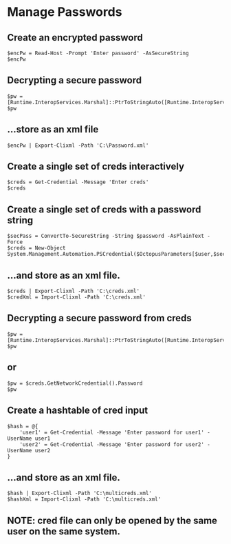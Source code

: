 # Manage Passwords
## Create an encrypted password
```
$encPw = Read-Host -Prompt 'Enter password' -AsSecureString
$encPw
```
## Decrypting a secure password
```
$pw = [Runtime.InteropServices.Marshal]::PtrToStringAuto([Runtime.InteropServices.Marshal]::SecureStringToBSTR($encPw))
$pw
```
## ...store as an xml file
```
$encPw | Export-Clixml -Path 'C:\Password.xml'
```

## Create a single set of creds interactively
```
$creds = Get-Credential -Message 'Enter creds'
$creds
```

## Create a single set of creds with a password string
```
$secPass = ConvertTo-SecureString -String $password -AsPlainText -Force
$creds = New-Object System.Management.Automation.PSCredential($OctopusParameters[$user,$secPass)
```

## ...and store as an xml file.
```
$creds | Export-Clixml -Path 'C:\creds.xml'
$credXml = Import-Clixml -Path 'C:\creds.xml'
```
## Decrypting a secure password from creds
```
$pw = [Runtime.InteropServices.Marshal]::PtrToStringAuto([Runtime.InteropServices.Marshal]::SecureStringToBSTR($creds.Password))
$pw
```
## or
```
$pw = $creds.GetNetworkCredential().Password
$pw
```
## Create a hashtable of cred input
```
$hash = @{
    'user1' = Get-Credential -Message 'Enter password for user1' -UserName user1
    'user2' = Get-Credential -Message 'Enter password for user2' -UserName user2
}
```
## ...and store as an xml file.
```
$hash | Export-Clixml -Path 'C:\multicreds.xml'
$hashXml = Import-Clixml -Path 'C:\multicreds.xml'
```
## NOTE: cred file can only be opened by the same user on the same system.
